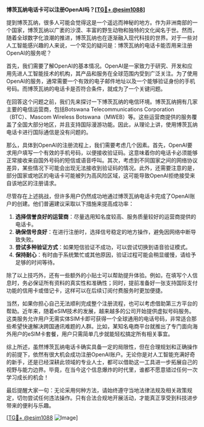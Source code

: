 **博茨瓦纳电话卡可以注册OpenAI吗？[[TG💪+ @esim1088](https://t.me/s/esim1088)]**

提到博茨瓦纳，很多人可能会觉得这是一个遥远而神秘的地方。作为非洲南部的一个国家，博茨瓦纳以广袤的沙漠、丰富的野生动物和独特的文化闻名于世。然而，随着全球数字化浪潮的推进，博茨瓦纳也在逐渐融入现代科技的世界。对于一些对人工智能感兴趣的人来说，一个常见的疑问是：博茨瓦纳的电话卡能否用来注册OpenAI的服务呢？

首先，我们需要了解OpenAI的基本情况。OpenAI是一家致力于研究、开发和应用先进人工智能技术的机构，其产品和服务在全球范围内受到广泛关注。为了使用OpenAI的服务，通常需要一个有效的电子邮件地址以及一个能够验证身份的手机号码。而博茨瓦纳的电话卡是否符合条件，就成为了一个关键问题。

在回答这个问题之前，我们先来探讨一下博茨瓦纳的电信环境。博茨瓦纳拥有几家主要的电信运营商，包括Botswana Telecommunications Corporation（BTC）、Mascom Wireless Botswana（MWEB）等。这些运营商提供的服务覆盖了全国大部分地区，并且支持国际漫游功能。因此，从理论上讲，使用博茨瓦纳电话卡进行国际通信是没有问题的。

那么，具体到OpenAI的注册流程上，我们需要考虑几个因素。首先，OpenAI要求用户填写一个有效的手机号码，以便接收验证码。这意味着你的电话卡必须能够正常接收来自国外号码的短信或语音呼叫。其次，考虑到不同国家之间的网络协议差异，某些情况下可能会出现无法接收到验证码的情况。此外，还需要注意的是，部分国家或地区的电话卡可能被列为高风险区域，这可能导致OpenAI拒绝接受来自该地区的注册请求。

尽管存在上述挑战，但许多用户仍然成功地通过博茨瓦纳电话卡完成了OpenAI账户的创建。他们普遍建议采取以下措施来提高成功率：
1. **选择信誉良好的运营商**：尽量选用知名度较高、服务质量较好的运营商提供的电话卡。
2. **确保信号良好**：在进行注册时，选择信号稳定的地方操作，避免因网络中断导致失败。
3. **尝试多种验证方式**：如果短信验证不成功，可以尝试切换到语音验证模式。
4. **保持耐心**：有时由于系统繁忙或其他原因，验证过程可能会稍显缓慢，请给予足够的时间等待。

除了以上技巧外，还有一些额外的小贴士可以帮助提升体验。例如，在填写个人信息时，务必保证所有资料的真实性和准确性；同时，提前准备好一张支持国际支付功能的信用卡或借记卡，这样可以在后续订阅付费服务时更加便捷。

当然，如果你担心自己无法顺利完成整个注册流程，也可以考虑借助第三方平台的帮助。近年来，随着eSIM技术的发展，越来越多的公司开始提供虚拟号码服务。这类服务允许用户无需实体SIM卡即可获得一个全球通用的电话号码，非常适合那些希望快速解决跨国通讯难题的人群。比如，某知名电商平台就推出了专门面向海外用户的eSIM卡套餐，用户只需简单几步就能轻松搞定所有相关事宜。

综上所述，虽然博茨瓦纳电话卡确实具备一定的局限性，但在合理规划和正确操作的前提下，依然有很大机会成功注册OpenAI账户。无论你是对人工智能充满好奇的新手，还是已经深耕此领域的专业人士，都可以借助这一工具进一步拓展自己的视野与能力边界。毕竟，在当今这个信息爆炸的时代里，谁都不愿意错过任何一次学习成长的机会！

最后提醒大家一句：无论采用何种方法，请始终遵守当地法律法规及相关政策规定，切勿尝试任何违法操作。只有合法合规地开展活动，才能真正享受到科技进步带来的便利与乐趣。

[[TG💪+ @esim1088](https://t.me/s/esim1088) ![Image](https://i.postimg.cc/4NQfJmqS/Snipaste-2025-05-13-00-14-12.png)]